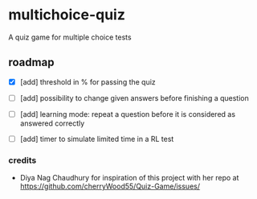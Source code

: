 # multichoice-quiz
A quiz game for multiple choice tests

## roadmap

- [x] [add] threshold in % for passing the quiz
- [ ] [add] possibility to change given answers before finishing a question
- [ ] [add] learning mode: repeat a question before it is considered as answered correctly
- [ ] [add] timer to simulate limited time in a RL test



### credits

- Diya Nag Chaudhury for inspiration of this project with her repo at https://github.com/cherryWood55/Quiz-Game/issues/